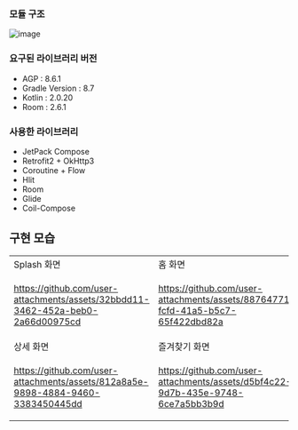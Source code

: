 ### 모듈 구조
![image](https://github.com/user-attachments/assets/fbd9f951-158e-4b7d-a606-09002a0758e0)

### 요구된 라이브러리 버전
- AGP : 8.6.1
- Gradle Version : 8.7
- Kotlin : 2.0.20
- Room : 2.6.1 

### 사용한 라이브러리
- JetPack Compose
- Retrofit2 + OkHttp3
- Coroutine + Flow
- Hlit
- Room
- Glide
- Coil-Compose

## 구현 모습
<table>
<tr>
<td>Splash 화면</td>
<td>홈 화면</td>
<td>검색 화면</td>
</tr>

<tr>
<td>

https://github.com/user-attachments/assets/32bbdd11-3462-452a-beb0-2a66d00975cd

</td>
<td>


https://github.com/user-attachments/assets/88764771-fcfd-41a5-b5c7-65f422dbd82a



</td>
<td>



https://github.com/user-attachments/assets/28b6c2cd-04cc-4ba9-b961-b44bc1dd8b3a



</td>
</tr>

<tr>
<td>상세 화면</td>
<td>즐겨찾기 화면</td>
</tr>

<tr>
<td>

https://github.com/user-attachments/assets/812a8a5e-9898-4884-9460-3383450445dd

</td>
<td>


https://github.com/user-attachments/assets/d5bf4c22-9d7b-435e-9748-6ce7a5bb3b9d



</td>
</tr>

</tr>

</table>















